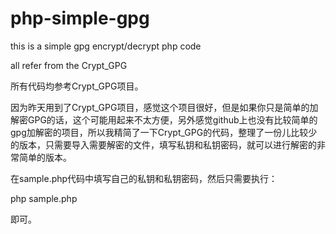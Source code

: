 # php-simple-gpg

this is a simple gpg encrypt/decrypt php code

all refer from the Crypt_GPG

所有代码均参考Crypt_GPG项目。

因为昨天用到了Crypt_GPG项目，感觉这个项目很好，但是如果你只是简单的加解密GPG的话，这个可能用起来不太方便，另外感觉github上也没有比较简单的gpg加解密的项目，所以我精简了一下Crypt_GPG的代码，整理了一份儿比较少的版本，只需要导入需要解密的文件，填写私钥和私钥密码，就可以进行解密的非常简单的版本。

在sample.php代码中填写自己的私钥和私钥密码，然后只需要执行：

php sample.php

即可。

